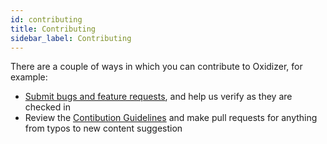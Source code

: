 ```yaml
---
id: contributing
title: Contributing
sidebar_label: Contributing
---
```


There are a couple of ways in which you can contribute to Oxidizer, for example:

- [Submit bugs and feature requests](https://github.com/dr5hn/countries-states-cities-database/issues), and help us verify as they are checked in
- Review the [Contibution Guidelines](https://github.com/dr5hn/countries-states-cities-database/blob/master/CONTRIBUTING.md) and make pull requests for anything from typos to new content suggestion
